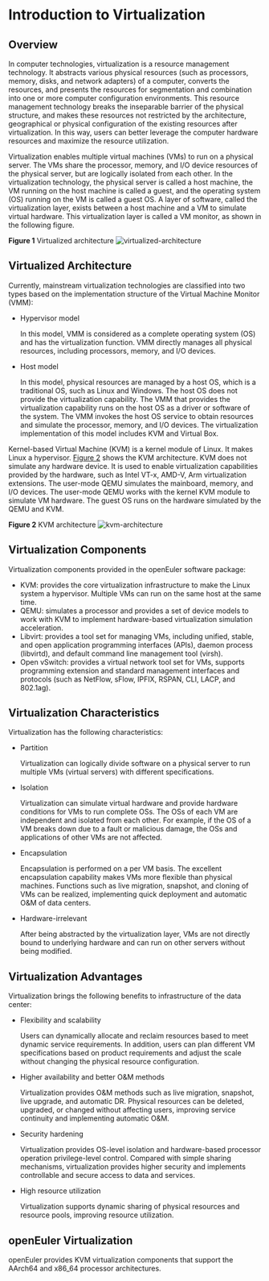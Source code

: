 # Introduction to Virtualization

## Overview

In computer technologies, virtualization is a resource management technology. It abstracts various physical resources \(such as processors, memory, disks, and network adapters\) of a computer, converts the resources, and presents the resources for segmentation and combination into one or more computer configuration environments. This resource management technology breaks the inseparable barrier of the physical structure, and makes these resources not restricted by the architecture, geographical or physical configuration of the existing resources after virtualization. In this way, users can better leverage the computer hardware resources and maximize the resource utilization.

Virtualization enables multiple virtual machines \(VMs\) to run on a physical server. The VMs share the processor, memory, and I/O device resources of the physical server, but are logically isolated from each other. In the virtualization technology, the physical server is called a host machine, the VM running on the host machine is called a guest, and the operating system \(OS\) running on the VM is called a guest OS. A layer of software, called the virtualization layer, exists between a host machine and a VM to simulate virtual hardware. This virtualization layer is called a VM monitor, as shown in the following figure.

**Figure  1**  Virtualized architecture
![](./figures/virtualized-architecture.png "virtualized-architecture")

## Virtualized Architecture

Currently, mainstream virtualization technologies are classified into two types based on the implementation structure of the Virtual Machine Monitor \(VMM\):

- Hypervisor model

    In this model, VMM is considered as a complete operating system \(OS\) and has the virtualization function. VMM directly manages all physical resources, including processors, memory, and I/O devices.

- Host model

    In this model, physical resources are managed by a host OS, which is a traditional OS, such as Linux and Windows. The host OS does not provide the virtualization capability. The VMM that provides the virtualization capability runs on the host OS as a driver or software of the system. The VMM invokes the host OS service to obtain resources and simulate the processor, memory, and I/O devices. The virtualization implementation of this model includes KVM and Virtual Box.

Kernel-based Virtual Machine \(KVM\) is a kernel module of Linux. It makes Linux a hypervisor.  [Figure 2](#fig310953013541)  shows the KVM architecture. KVM does not simulate any hardware device. It is used to enable virtualization capabilities provided by the hardware, such as Intel VT-x, AMD-V, Arm virtualization extensions. The user-mode QEMU simulates the mainboard, memory, and I/O devices. The user-mode QEMU works with the kernel KVM module to simulate VM hardware. The guest OS runs on the hardware simulated by the QEMU and KVM.

**Figure  2**  KVM architecture
![](./figures/kvm-architecture.png "kvm-architecture")

## Virtualization Components

Virtualization components provided in the openEuler software package:

- KVM: provides the core virtualization infrastructure to make the Linux system a hypervisor. Multiple VMs can run on the same host at the same time.
- QEMU: simulates a processor and provides a set of device models to work with KVM to implement hardware-based virtualization simulation acceleration.
- Libvirt: provides a tool set for managing VMs, including unified, stable, and open application programming interfaces \(APIs\), daemon process \(libvirtd\), and default command line management tool \(virsh\).
- Open vSwitch: provides a virtual network tool set for VMs, supports programming extension and standard management interfaces and protocols \(such as NetFlow, sFlow, IPFIX, RSPAN, CLI, LACP, and 802.1ag\).

## Virtualization Characteristics

Virtualization has the following characteristics:

- Partition

    Virtualization can logically divide software on a physical server to run multiple VMs \(virtual servers\) with different specifications.

- Isolation

    Virtualization can simulate virtual hardware and provide hardware conditions for VMs to run complete OSs. The OSs of each VM are independent and isolated from each other. For example, if the OS of a VM breaks down due to a fault or malicious damage, the OSs and applications of other VMs are not affected.

- Encapsulation

    Encapsulation is performed on a per VM basis. The excellent encapsulation capability makes VMs more flexible than physical machines. Functions such as live migration, snapshot, and cloning of VMs can be realized, implementing quick deployment and automatic O&M of data centers.

- Hardware-irrelevant

    After being abstracted by the virtualization layer, VMs are not directly bound to underlying hardware and can run on other servers without being modified.

## Virtualization Advantages

Virtualization brings the following benefits to infrastructure of the data center:

- Flexibility and scalability

    Users can dynamically allocate and reclaim resources based to meet dynamic service requirements. In addition, users can plan different VM specifications based on product requirements and adjust the scale without changing the physical resource configuration.

- Higher availability and better O&M methods

    Virtualization provides O&M methods such as live migration, snapshot, live upgrade, and automatic DR. Physical resources can be deleted, upgraded, or changed without affecting users, improving service continuity and implementing automatic O&M.

- Security hardening

    Virtualization provides OS-level isolation and hardware-based processor operation privilege-level control. Compared with simple sharing mechanisms, virtualization provides higher security and implements controllable and secure access to data and services.

- High resource utilization

    Virtualization supports dynamic sharing of physical resources and resource pools, improving resource utilization.

## openEuler Virtualization

openEuler provides KVM virtualization components that support the AArch64 and x86\_64 processor architectures.
